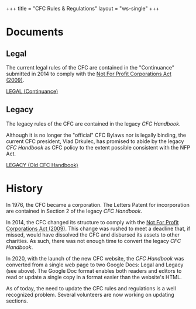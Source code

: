 +++
title = "CFC Rules & Regulations"
layout = "ws-single"
+++

# Documents

## Legal

The current legal rules of the CFC are contained in the "Continuance" submitted in 2014 to comply with the
[Not For Profit Corporations Act (2009)](https://laws-lois.justice.gc.ca/eng/annualstatutes/2009_23/FullText.html).

<a href="https://docs.google.com/document/d/1rum-FSQx2RAfwrAXw9lA5-4NQ8Zffidis8yT_QJELb4/preview"
   class="button is-primary">LEGAL (Continuance)</a>

## Legacy

The legacy rules of the CFC are contained in the legacy _CFC Handbook_.

Although it is no longer the "official" CFC Bylaws nor is legally binding,
the current CFC president, Vlad Drkulec, has promised to abide by
the legacy _CFC Handbook_ as CFC policy to the extent possible consistent with the NFP Act.

<a href="https://docs.google.com/document/d/1ZSPT-Adi0FoZ1EQbziX2jYeR4tsnyLVpz5EdElO6dgI/preview"
   class="button is-primary">LEGACY (Old CFC Handbook)</a>

# History

In 1976, the CFC became a corporation.
The Letters Patent for incorporation are contained in Section 2 of the legacy _CFC Handbook_.

In 2014, the CFC changed its structure to comply with the
[Not For Profit Corporations Act (2009)](https://laws-lois.justice.gc.ca/eng/annualstatutes/2009_23/FullText.html).
This change was rushed to meet a deadline that, if missed,
would have dissolved the CFC and disbursed its assets to other charities.
As such, there was not enough time to convert the legacy _CFC Handbook_.

In 2020, with the launch of the new CFC website, the _CFC Handbook_ 
was converted from a single web page to two Google Docs: Legal and Legacy (see above).
The Google Doc format enables both readers and editors to read or update a single copy
in a format easier than the website's HTML.

As of today, the need to update the CFC rules and regulations is a well recognized problem.
Several volunteers are now working on updating sections.
